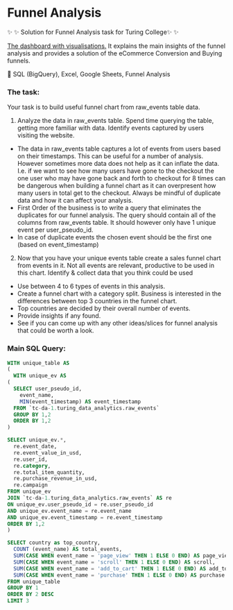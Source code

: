 # Funnel Analysis


✨ ✨ Solution for Funnel Analysis task for Turing College✨ ✨ 

<a href = 'https://docs.google.com/spreadsheets/d/1Mp0oRW0kbsnRRM18v1WYsB8SQi72Mt0iFMcuzpMdUek/edit?usp=sharing
'> The dashboard with visualisations.</a> It explains the main insights of the funnel analysis and provides a solution of the eCommerce Conversion and Buying funnels.

:rocket: SQL (BigQuery), Excel, Google Sheets, Funnel Analysis

### The task:

Your task is to build useful funnel chart from raw_events table data.
1. Analyze the data in raw_events table. Spend time querying the table, getting more familiar with data. Identify events captured by users visiting the website.
* The data in raw_events table captures a lot of events from users based on their timestamps. This can be useful for a number of analysis. However sometimes more data does not help as it can inflate the data. I.e. if we want to see how many users have gone to the checkout the one user who may have gone back and forth to checkout for 8 times can be dangerous when building a funnel chart as it can overpresent how many users in total get to the checkout. Always be mindful of duplicate data and how it can affect your analysis. 
* First Order of the business is to write a query that eliminates the duplicates for our funnel analysis.
The query should contain all of the columns from raw_events table. It should however only have 1 unique event per user_pseudo_id.
* In case of duplicate events the chosen event should be the first one (based on event_timestamp)

2. Now that you have your unique events table create a sales funnel chart from events in it. Not all events are relevant, productive to be used in this chart. Identify & collect data that you think could be used
* Use between 4 to 6 types of events in this analysis.
* Create a funnel chart with a category split. Business is interested in the differences between top 3 countries in the funnel chart.
* Top countries are decided by their overall number of events.
* Provide insights if any found.
* See if you can come up with any other ideas/slices for funnel analysis that could be worth a look.

### Main SQL Query:

``` SQL 
WITH unique_table AS 
(
  WITH unique_ev AS 
(
  SELECT user_pseudo_id, 
    event_name,
    MIN(event_timestamp) AS event_timestamp
  FROM `tc-da-1.turing_data_analytics.raw_events` 
  GROUP BY 1,2
  ORDER BY 1,2
)

SELECT unique_ev.*, 
  re.event_date, 
  re.event_value_in_usd, 
  re.user_id, 
  re.category, 
  re.total_item_quantity,
  re.purchase_revenue_in_usd,
  re.campaign
FROM unique_ev
JOIN `tc-da-1.turing_data_analytics.raw_events` AS re
ON unique_ev.user_pseudo_id = re.user_pseudo_id
AND unique_ev.event_name = re.event_name
AND unique_ev.event_timestamp = re.event_timestamp
ORDER BY 1,2
)

SELECT country as top_country,
  COUNT (event_name) AS total_events,
  SUM(CASE WHEN event_name = 'page_view' THEN 1 ELSE 0 END) AS page_view,
  SUM(CASE WHEN event_name = 'scroll' THEN 1 ELSE 0 END) AS scroll,
  SUM(CASE WHEN event_name = 'add_to_cart' THEN 1 ELSE 0 END) AS add_to_cart,
  SUM(CASE WHEN event_name = 'purchase' THEN 1 ELSE 0 END) AS purchase
FROM unique_table
GROUP BY 1
ORDER BY 2 DESC
LIMIT 3
```
